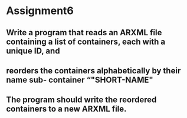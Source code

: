 # Assignment6
## Write a program that reads an ARXML file containing a list of containers, each with a unique ID, and 
## reorders the containers alphabetically by their name sub- container “"SHORT-NAME"
## The program should write the reordered containers to a new ARXML file.
